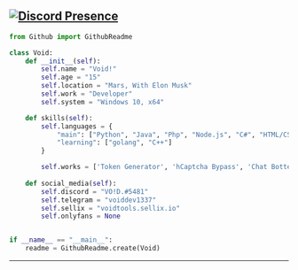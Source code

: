 [![Discord Presence](https://lanyard.cnrad.dev/api/185798943337086986)](https://discord.com/users/185798943337086986)
-----
```python
from Github import GithubReadme

class Void:
    def __init__(self):
        self.name = "Void!"
        self.age = "15"
        self.location = "Mars, With Elon Musk"
        self.work = "Developer"
        self.system = "Windows 10, x64"

    def skills(self):
        self.languages = {
            "main": ["Python", "Java", "Php", "Node.js", "C#", "HTML/CSS/JS"],
            "learning": ["golang", "C++"]
        }

        self.works = ['Token Generator', 'hCaptcha Bypass', 'Chat Botter', 'Shill Tool', 'Token Manager', 'etc...']
    
    def social_media(self):
        self.discord = "VO!D.#5481"
        self.telegram = "voiddev1337"
        self.sellix = "voidtools.sellix.io"
        self.onlyfans = None


if __name__ == "__main__":
    readme = GithubReadme.create(Void)
```
-----
